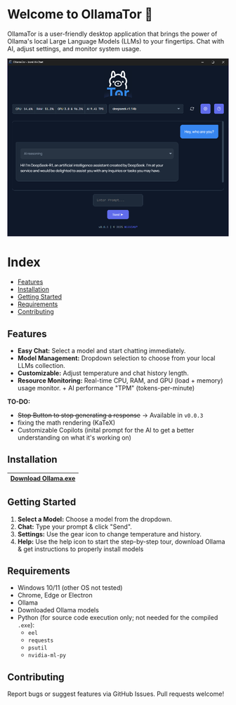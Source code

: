 # Welcome to OllamaTor :wave:
OllamaTor is a user-friendly desktop application that brings the power of Ollama's local Large Language Models (LLMs) to your fingertips.
Chat with AI, adjust settings, and monitor system usage. 

![Screenshot of OllamaTor](screenshot.png)

# Index
* [Features](#features)
* [Installation](#installation)
* [Getting Started](#getting-started)
* [Requirements](#requirements)
* [Contributing](#contributing)


## Features

*   **Easy Chat:** Select a model and start chatting immediately.
*   **Model Management:** Dropdown selection to choose from your local LLMs collection.
*   **Customizable:** Adjust temperature and chat history length.
*   **Resource Monitoring:** Real-time CPU, RAM, and GPU (load + memory) usage monitor. + AI performance "TPM" (tokens-per-minute)

**TO-DO:**
* ~~Stop Button to stop generating a response~~ -> Available in `v0.0.3`
* fixing the math rendering (KaTeX)
* Customizable Copilots (inital prompt for the AI to get a better understanding on what it's working on)

## Installation

|[Download Ollama.exe](https://github.com/NiiV3AU/OllamaTor/releases/latest)|
|-|

## Getting Started

1.  **Select a Model:** Choose a model from the dropdown.
2.  **Chat:** Type your prompt & click "Send".
4. **Settings:** Use the gear icon to change temperature and history.
5. **Help:** Use the help icon to start the step-by-step tour, download Ollama & get instructions to properly install models

## Requirements

*   Windows 10/11 (other OS not tested)
*   Chrome, Edge or Electron
*   Ollama
*   Downloaded Ollama models
*   Python (for source code execution only; not needed for the compiled `.exe`):
    *   `eel`
    *   `requests`
    *   `psutil`
    *   `nvidia-ml-py`

## Contributing

Report bugs or suggest features via GitHub Issues. Pull requests welcome!
